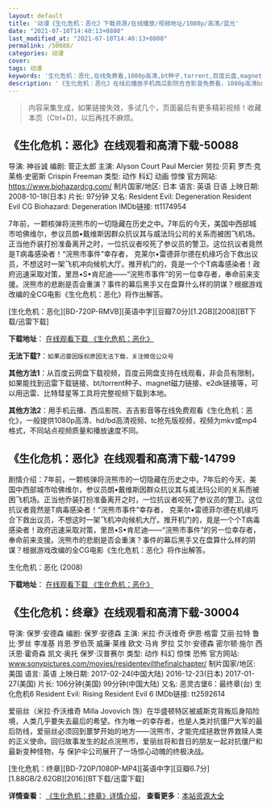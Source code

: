 ```yaml
---
layout: default
title: '动漫《生化危机：恶化》下载资源/在线播放/视频地址/1080p/高清/蓝光'
date: "2021-07-10T14:40:13+0800"
last_modified_at: "2021-07-10T14:40:13+0800"
permalink: /50088/
categories: 动漫
cover:
tags: 动漫
keywords: '生化危机：恶化,在线免费看,1080p高清,bt种子,torrent,百度云盘,magnet,磁力链,迅雷下载资源'
description: '《生化危机：恶化》在线云播放手机西瓜影院吉吉影音免费看，1080p高清bd/hd未删减完整版和tc抢先枪版，mkv/mp4格式，附带bt/torrent种子、magnet/磁力链、百度云盘、网盘资源迅雷下载链接'
---
```


>内容采集生成，如果链接失效，多试几个，页面最后有更多精彩视频！收藏本页（Ctrl+D)，以后再找不麻烦。


## 《生化危机：恶化》在线观看和高清下载-50088

导演: 神谷诚 编剧: 菅正太郎 主演: Alyson Court Paul Mercier 劳拉·贝莉 罗杰·克莱格·史密斯 Crispin Freeman 类型: 动作 科幻 动画 惊悚 官方网站: https://www.biohazardcg.com/ 制片国家/地区: 日本 语言: 英语 日语 上映日期: 2008-10-18(日本) 片长: 97分钟 又名: Resident Evil: Degeneration Resident Evil CG Biohazard: Degeneration IMDb链接: tt1174954

7年前，一颗核弹将浣熊市的一切隐藏在历史之中。7年后的今天，美国中西部城市哈佛维尔，参议员朗•戴维斯因群众抗议其与威法玛公司的关系而被困飞机场。正当他乔装打扮准备离开之时，一位抗议者咬死了参议员的警卫。这位抗议者竟然是T病毒感染者！“浣熊市事件”幸存者， 克莱尔•雷德菲尔德在机缘巧合下救出议员，不想这时一架飞机冲向候机大厅。推开机门的，竟是一个个T病毒感染者！政府迅速采取对策，里昂•S•肯尼迪——“浣熊市事件”的另一位幸存者，奉命前来支援。浣熊市的悲剧是否会重演？事件的幕后黑手又在盘算什么样的阴谋？根据游戏改编的全CG电影《生化危机：恶化》将作出解答。


[生化危机：恶化][BD-720P-RMVB][英语中字][豆瓣7.0分][1.2GB][2008][BT下载/迅雷下载]

**下载地址**： [在线观看下载 《生化危机：恶化》](https://www.btdx8.com/torrent/resident_evil_degeneratio_2008.html) 


**无法下载?**：`如果迅雷因版权原因无法下载，关注微信公众号 `

**其他方法1**：从百度云网盘下载视频，百度云网盘支持在线观看，非会员有限制，如果能找到迅雷下载链接、bt/torrent种子、magnet磁力链接、e2dk链接等，可以用迅雷、比特彗星等工具将完整视频下载到本地。

**其他方法2**：用手机云播、西瓜影院、吉吉影音等在线免费观看《生化危机：恶化》，一般提供1080p高清、hd/bd高清视频、tc抢先版视频，视频为mkv或mp4格式，不同站点视频质量和播放速度不同。


## 《生化危机：恶化》在线观看和高清下载-14799

剧情介绍：7年前，一颗核弹将浣熊市的一切隐藏在历史之中。7年后的今天，美国中西部城市哈佛维尔，参议员朗•戴维斯因群众抗议其与威法玛公司的关系而被困飞机场。正当他乔装打扮准备离开之时，一位抗议者咬死了参议员的警卫。这位抗议者竟然是T病毒感染者！“浣熊市事件”幸存者， 克莱尔•雷德菲尔德在机缘巧合下救出议员，不想这时一架飞机冲向候机大厅。推开机门的，竟是一个个T病毒感染者！政府迅速采取对策，里昂•S•肯尼迪——“浣熊市事件”的另一位幸存者，奉命前来支援。浣熊市的悲剧是否会重演？事件的幕后黑手又在盘算什么样的阴谋？根据游戏改编的全CG电影《生化危机：恶化》将作出解答。


生化危机：恶化 (2008)

**下载地址**： [在线观看下载 《生化危机：恶化》](https://www.btbtdy.me/btdy/dy5028.html) 


## 《生化危机：终章》在线观看和高清下载-30004

导演: 保罗·安德森 编剧: 保罗·安德森 主演: 米拉·乔沃维奇 伊恩·格雷 艾丽·拉特 鲁比·罗丝 李准基 肖恩·罗伯茨 威廉·莱维 欧文·马肯 罗拉 艾尔·安德森 密尔顿·施尔 西沃恩·霍奇森 凯文·奥托 保罗·汉普赛尔 类型: 动作 科幻 惊悚 恐怖 官方网站: www.sonypictures.com/movies/residentevilthefinalchapter/ 制片国家/地区: 美国 语言: 英语 上映日期: 2017-02-24(中国大陆) 2016-12-23(日本) 2017-01-27(美国) 片长: 106分钟(美国) 99分钟(中国大陆) 又名: 恶灵古堡6：最终章(台) 生化危机6 Resident Evil: Rising Resident Evil 6 IMDb链接: tt2592614

爱丽丝（米拉·乔沃维奇 Milla Jovovich 饰）在华盛顿特区被威斯克背叛后身陷险境，人类几乎要失去最后的希望。作为唯一的幸存者，也是人类对抗僵尸大军的最后防线，爱丽丝必须回到噩梦开始的地方——浣熊市，才能完成拯救世界救赎人类的正义使命。回归故事发生的起点浣熊市，爱丽丝将和昔日的朋友一起对抗僵尸和最新变种怪物，与 保护伞公司展开了一场惊心动魄的终极决战。


[生化危机：终章][BD-720P/1080P-MP4][英语中字][豆瓣6.7分][1.88GB/2.62GB][2016][BT下载/迅雷下载]

**详情查看**： [《生化危机：终章》详情介绍](/movie/30004/)， **查看更多**：[本站资源大全](/movie/t/all/)

